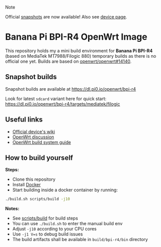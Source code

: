 > [!NOTE]
> Official [snapshots](https://downloads.openwrt.org/snapshots/targets/mediatek/filog) are now available! Also see [device page](https://openwrt.org/inbox/toh/sinovoip/bananapi_bpi-r4).

# Banana Pi BPI-R4 OpenWrt Image

This repository holds my a mini build environment for **Banana Pi BPI-R4** (based on MediaTek MT7988/Filogic 880) temporary builds as there is no official one yet. Builds are  based on [openwrt/openwrt#14140](https://github.com/openwrt/openwrt/pull/14140).

## Snapshot builds

Snapshot builds are available at https://dl.pi0.io/openwrt/bpi-r4

Look for latest `sdcard` variant here for quick start: https://dl.pi0.io/openwrt/bpi-r4/targets/mediatek/filogic

## Useful links

- [Official device's wiki](https://wiki.banana-pi.org/Banana_Pi_BPI-R4)
- [OpenWrt discussion](https://forum.openwrt.org/t/a-new-dual-10g-router-based-on-filogic-880-banana-pi-bpi-r4/163861/112)
- [OpenWrt build system guide](https://openwrt.org/docs/guide-developer/toolchain/use-buildsystem)

## How to build yourself

**Steps:**

- Clone this repository
- Install [Docker](https://www.docker.com/get-started/)
- Start building inside a docker container by running:

```sh
./build.sh scripts/build -j10
```

**Notes:**

- See [scripts/build](./scripts/build) for build steps
- You can use `./build.sh` to enter the manual build env
- Adjust `-j10` according to your CPU cores
- Use `-j1 V=s` to debug build issues
- The build artifacts shall be available in `build/bpi-r4/bin` directory
